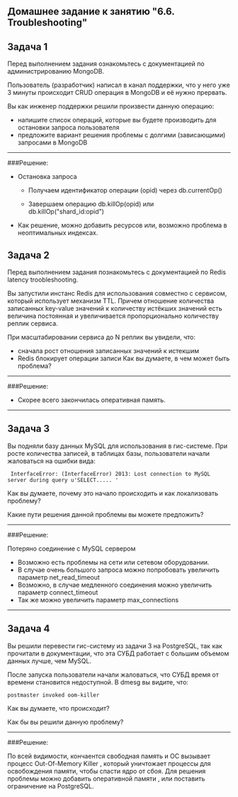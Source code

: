 Домашнее задание к занятию "6.6. Troubleshooting"
-
Задача 1
-

Перед выполнением задания ознакомьтесь с документацией по администрированию MongoDB.

Пользователь (разработчик) написал в канал поддержки, что у него уже 3 минуты происходит CRUD операция в MongoDB и её нужно прервать.

Вы как инженер поддержки решили произвести данную операцию:

  - напишите список операций, которые вы будете производить для остановки запроса пользователя
  - предложите вариант решения проблемы с долгими (зависающими) запросами в MongoDB
  
---

###Решение:

  - Остановка запроса
  
    - Получаем идентификатор операции (opid) через db.currentOp()
  
    - Завершаем операцию db.killOp(opid)  или db.killOp("shard_id:opid") 
  
  - Как решение, можно добавить ресурсов или, возможно проблема в неоптимальных индексах.  
  
  


Задача 2
-

Перед выполнением задания познакомьтесь с документацией по Redis latency troobleshooting.

Вы запустили инстанс Redis для использования совместно с сервисом, который использует механизм TTL. Причем отношение количества записанных key-value значений к количеству истёкших значений есть величина постоянная и увеличивается пропорционально количеству реплик сервиса.

При масштабировании сервиса до N реплик вы увидели, что:

  - сначала рост отношения записанных значений к истекшим
  - Redis блокирует операции записи
Как вы думаете, в чем может быть проблема?

---

###Решение:

  - Скорее всего закончилась оперативная память.

---

Задача 3
-
Вы подняли базу данных MySQL для использования в гис-системе. При росте количества записей, в таблицах базы, пользователи начали жаловаться на ошибки вида:

     InterfaceError: (InterfaceError) 2013: Lost connection to MySQL server during query u'SELECT..... '

Как вы думаете, почему это начало происходить и как локализовать проблему?

Какие пути решения данной проблемы вы можете предложить?


---
###Решение:

Потеряно соединение с MySQL сервером

  - Возможно есть проблемы на сети или сетевом оборудовании.
  - В случае очень большого запроса можно попробовать увеличить параметр net_read_timeout
  - Возможно, в случае медленного соединения можно увеличить параметр connect_timeout
  - Так же можно увеличить параметр max_connections




---

Задача 4
-
Вы решили перевести гис-систему из задачи 3 на PostgreSQL, так как прочитали в документации, что эта СУБД работает с большим объемом данных лучше, чем MySQL.

После запуска пользователи начали жаловаться, что СУБД время от времени становится недоступной. В dmesg вы видите, что:

    postmaster invoked oom-killer

Как вы думаете, что происходит?

Как бы вы решили данную проблему?

---

###Решение:

По всей видимости, кончаентся свободная память и ОС вызывает процесс Out-Of-Memory Killer , который уничтожает процессы для освобождения памяти, чтобы спасти ядро от сбоя.
Для решения проблемы можно добавить оперативной памяти , или поставить ограничение на PostgreSQL.  
